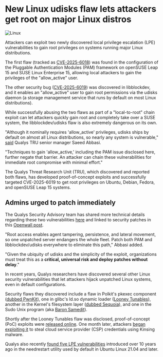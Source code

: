 # New Linux udisks flaw lets attackers get root on major Linux distros

![Linux](https://www.bleepstatic.com/content/hl-images/2024/05/31/Linux.jpg)

Attackers can exploit two newly discovered local privilege escalation (LPE) vulnerabilities to gain root privileges on systems running major Linux distributions.

The first flaw (tracked as [CVE-2025-6018](https://security-tracker.debian.org/tracker/CVE-2025-6018)) was found in the configuration of the Pluggable Authentication Modules (PAM) framework on openSUSE Leap 15 and SUSE Linux Enterprise 15, allowing local attackers to gain the privileges of the "allow_active" user.

The other security bug ([CVE-2025-6019](https://security-tracker.debian.org/tracker/CVE-2025-6019)) was discovered in libblockdev, and it enables an "allow_active" user to gain root permissions via the udisks daemon (a storage management service that runs by default on most Linux distributions).

While successfully abusing the two flaws as part of a "local-to-root" chain exploit can let attackers quickly gain root and completely take over a SUSE system, the libblockdev/udisks flaw is also extremely dangerous on its own.

"Although it nominally requires 'allow_active' privileges, udisks ships by default on almost all Linux distributions, so nearly any system is vulnerable," [said](https://blog.qualys.com/vulnerabilities-threat-research/2025/06/17/qualys-tru-uncovers-chained-lpe-suse-15-pam-to-full-root-via-libblockdev-udisks) Qualys TRU senior manager Saeed Abbasi.

"Techniques to gain 'allow_active,' including the PAM issue disclosed here, further negate that barrier. An attacker can chain these vulnerabilities for immediate root compromise with minimal effort."

The Qualys Threat Research Unit (TRU), which discovered and reported both flaws, has developed proof-of-concept exploits and successfully targeted CVE-2025-6019 to get root privileges on Ubuntu, Debian, Fedora, and openSUSE Leap 15 systems.

## Admins urged to patch immediately

The Qualys Security Advisory team has shared more technical details regarding these two vulnerabilities [here](https://cdn2.qualys.com/2025/06/17/suse15-pam-udisks-lpe.txt) and linked to security patches in this [Openwall post](https://www.openwall.com/lists/oss-security/2025/06/17/5).

"Root access enables agent tampering, persistence, and lateral movement, so one unpatched server endangers the whole fleet. Patch both PAM and libblockdev/udisks everywhere to eliminate this path," Abbasi added.

"Given the ubiquity of udisks and the simplicity of the exploit, organizations must treat this as a **critical, universal risk and deploy patches without delay**."

In recent years, Qualys researchers have discovered several other Linux security vulnerabilities that let attackers hijack unpatched Linux systems, even in default configurations.

Security flaws they discovered include a flaw in Polkit's pkexec component ([dubbed PwnKit](https://www.bleepingcomputer.com/news/security/linux-system-service-bug-gives-root-on-all-major-distros-exploit-released/)), one in glibc's ld.so dynamic loader ([Looney Tunables](https://www.bleepingcomputer.com/news/security/new-looney-tunables-linux-bug-gives-root-on-major-distros/)), another in the Kernel's filesystem layer ([dubbed Sequoia](https://www.bleepingcomputer.com/news/security/new-linux-kernel-bug-lets-you-get-root-on-most-modern-distros/)), and one in the Sudo Unix program (aka [Baron Samedit](https://www.bleepingcomputer.com/news/security/new-linux-sudo-flaw-lets-local-users-gain-root-privileges/)).

Shortly after the Looney Tunables flaw was disclosed, proof-of-concept (PoC) exploits were [released online](https://www.bleepingcomputer.com/news/security/exploits-released-for-linux-flaw-giving-root-on-major-distros/). One month later, attackers [began exploiting it](https://www.bleepingcomputer.com/news/security/hackers-exploit-looney-tunables-linux-bug-steal-cloud-creds/) to steal cloud service provider (CSP) credentials using Kinsing malware.

Qualys also recently [found five LPE vulnerabilities](https://www.bleepingcomputer.com/news/security/ubuntu-linux-impacted-by-decade-old-needrestart-flaw-that-gives-root/) introduced over 10 years ago in the needrestart utility used by default in Ubuntu Linux 21.04 and later.